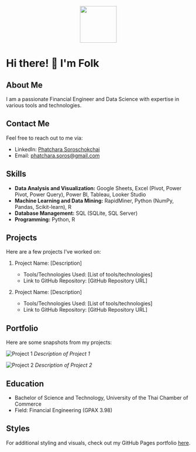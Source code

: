 <div id="header" align="center">
  <img src="https://media.giphy.com/media/M9gbBd9nbDrOTu1Mqx/giphy.gif" width="100"/>
</div>

# Hi there! 👋 I'm Folk

## About Me

I am a passionate Financial Engineer and Data Science with expertise in various tools and technologies.

## Contact Me

Feel free to reach out to me via:

- LinkedIn: [Phatchara Soroschokchai](https://www.linkedin.com/in/phatchara-soroschokchai-589399294/)
- Email: phatchara.soros@gmail.com

## Skills
- **Data Analysis and Visualization:** Google Sheets, Excel (Pivot, Power Pivot, Power Query), Power BI, Tableau, Looker Studio
- **Machine Learning and Data Mining:** RapidMiner, Python (NumPy, Pandas, Scikit-learn), R
- **Database Management:** SQL (SQLite, SQL Server)
- **Programming:** Python, R

## Projects

Here are a few projects I've worked on:

1. Project Name: [Description]
   - Tools/Technologies Used: [List of tools/technologies]
   - Link to GitHub Repository: [GitHub Repository URL]

2. Project Name: [Description]
   - Tools/Technologies Used: [List of tools/technologies]
   - Link to GitHub Repository: [GitHub Repository URL]

## Portfolio

Here are some snapshots from my projects:

![Project 1](images/project1.png)
*Description of Project 1*

![Project 2](images/project2.png)
*Description of Project 2*

## Education
- Bachelor of Science and Technology, University of the Thai Chamber of Commerce
- Field: Financial Engineering (GPAX 3.98)

## Styles

For additional styling and visuals, check out my GitHub Pages portfolio [here](https://yourgithubusername.github.io).

